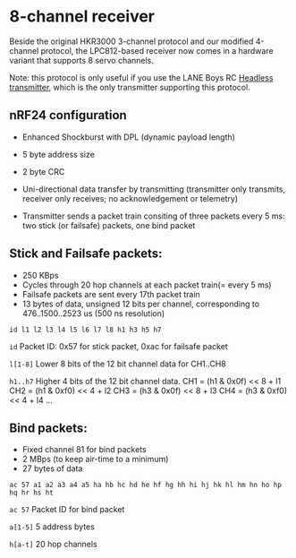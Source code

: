 # 8-channel receiver

Beside the original HKR3000 3-channel protocol and our modified 4-channel protocol, the LPC812-based receiver now comes in a hardware variant that supports 8 servo channels.

Note: this protocol is only useful if you use the LANE Boys RC [Headless transmitter](https://github.com/laneboysrc/rc-headless-transmitter), which is the only transmitter supporting this protocol.



## nRF24 configuration
- Enhanced Shockburst with DPL (dynamic payload length)
- 5 byte address size
- 2 byte CRC
- Uni-directional data transfer by transmitting (transmitter only transmits, receiver only receives; no acknowledgement or telemetry)

- Transmitter sends a packet train consiting of three packets every 5 ms: two stick (or failsafe) packets, one bind packet


## Stick and Failsafe packets:
- 250 KBps
- Cycles through 20 hop channels at each packet train(= every 5 ms)
- Failsafe packets are sent every 17th packet train
- 13 bytes of data, unsigned 12 bits per channel, corresponding to 476..1500..2523 us (500 ns resolution)

```
id l1 l2 l3 l4 l5 l6 l7 l8 h1 h3 h5 h7
```

``id``            Packet ID: 0x57 for stick packet, 0xac for failsafe packet

``l[1-8]``        Lower 8 bits of the 12 bit channel data for CH1..CH8

``h1..h7``        Higher 4 bits of the 12 bit channel data.
                  CH1 = (h1 & 0x0f) << 8 + l1
                  CH2 = (h1 & 0xf0) << 4 + l2
                  CH3 = (h3 & 0x0f) << 8 + l3
                  CH4 = (h3 & 0xf0) << 4 + l4
                  ...


## Bind packets:
- Fixed channel 81 for bind packets
- 2 MBps (to keep air-time to a minimum)
- 27 bytes of data

```
ac 57 a1 a2 a3 a4 a5 ha hb hc hd he hf hg hh hi hj hk hl hm hn ho hp hq hr hs ht
```

``ac 57``         Packet ID for bind packet

``a[1-5]``        5 address bytes

``h[a-t]``        20 hop channels
